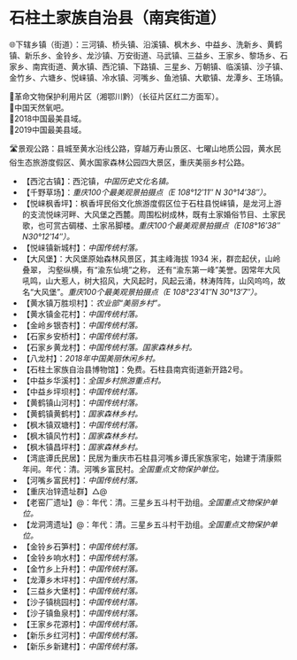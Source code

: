 # 石柱土家族自治县（南宾街道）
🌐下辖乡镇（街道）：三河镇、桥头镇、沿溪镇、枫木乡、中益乡、洗新乡、黄鹤镇、新乐乡、金铃乡、龙沙镇、万安街道、马武镇、三益乡、王家乡、黎场乡、石家乡、南宾街道、黄水镇、西沱镇、下路镇、三星乡、万朝镇、临溪镇、沙子镇、金竹乡、六塘乡、悦崃镇、冷水镇、河嘴乡、鱼池镇、大歇镇、龙潭乡、王场镇。  
  
🚩革命文物保护利用片区（湘鄂川黔）（长征片区红二方面军）。   
🚩中国天然氧吧。   
🏅2018中国最美县域。  
🏅2019中国最美县域。  
  
🛣️景观公路：县城至黄水沿线公路，穿越万寿山景区、七曜山地质公园，黄水民俗生态旅游度假区、黄水国家森林公园四大景区，重庆美丽乡村公路。   
  
* 【西沱古镇】：西沱镇，*中国历史文化名镇。*
* 【千野草场】：*重庆100个最美观景拍摄点（E 108°12′11″ N 30°14′38″）。*
* 【悦崃枫香坪】：枫香坪民俗文化旅游度假区位于石柱县悦崃镇，是龙河上游的支流悦崃河畔、大风堡之西麓。周围松树成林，既有土家婚俗节目、土家民歌，也可赏古碉楼、土家吊脚楼。*重庆100个最美观景拍摄点（E108°16′38″ N30°12′14″）。*
* 【悦崃镇新城村】：*中国传统村落。*
* 【大风堡】：大风堡原始森林风景区，其主峰海拔 1934 米，群峦起伏，山岭叠翠， 沟壑纵横，有“渝东仙境”之称， 还有“渝东第一峰”美誉。因常年大风吼鸣，山大惹人，树大招风，大风起时，风起云涌，林涛阵阵，山风呜呜，故名“大风堡”。*重庆100个最美观景拍摄点（E 108°23′41″N 30°13′7″）。*
* 【黄水镇万胜坝村】：*农业部“美丽乡村”。*
* 【黄水镇金花村】：*中国传统村落。*
* 【金岭乡银杏村】：*中国传统村落。*
* 【石家乡安桥村】：*中国传统村落。*  
* 【石家乡黄龙村】：*中国传统村落。国家森林乡村。*
* 【八龙村】：*2018年中国美丽休闲乡村。*
* 【石柱土家族自治县博物馆】：免费。石柱县南宾街道新开路2号。
* 【中益乡华溪村】：*全国乡村旅游重点村。*
* 【中益乡坪坝村】：*中国传统村落。*
* 【黄鹤镇山河村】：*中国传统村落。*  
* 【黄鹤镇黄鹤村】：*国家森林乡村。*
* 【枫木镇双塘村】：*中国传统村落。*  
* 【枫木镇风竹村】：*国家森林乡村。*
* 【枫木镇昌坪村】：*国家森林乡村。*
* 【湾底谭氏民居】：民居为重庆市石柱县河嘴乡谭氏家族家宅，始建于清康熙年间。年代：清。河嘴乡富民村。*全国重点文物保护单位。*
* 【河嘴乡富民村】：*中国传统村落。*
* 【重庆冶锌遗址群】△@
* 【老窑厂遗址】@：年代：清。三星乡五斗村干劲组。*全国重点文物保护单位。*
* 【龙洞湾遗址】@：年代：清。三星乡五斗村干劲组。*全国重点文物保护单位。*  
* 【金铃乡石笋村】：*中国传统村落。*
* 【金铃乡响水村】：*中国传统村落。*  
* 【金竹乡上升村】：*中国传统村落。*  
* 【龙潭乡木坪村】：*中国传统村落。*  
* 【三益乡大堡村】：*中国传统村落。*  
* 【沙子镇桃园村】：*中国传统村落。*  
* 【沙子镇鱼泉村】：*中国传统村落。*  
* 【王家乡花源村】：*中国传统村落。*  
* 【新乐乡红河村】：*中国传统村落。*  
* 【新乐乡新建村】：*中国传统村落。*  